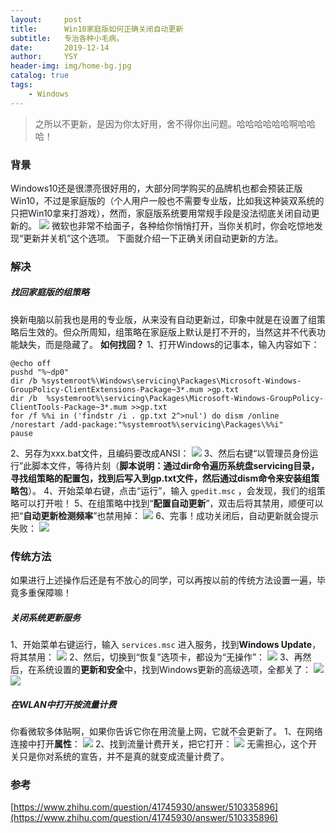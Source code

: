 ```yaml
---
layout:     post
title:      Win10家庭版如何正确关闭自动更新
subtitle:   专治各种小毛病。
date:       2019-12-14
author:     YSY
header-img: img/home-bg.jpg
catalog: true
tags:
    - Windows
---
```


> 之所以不更新，是因为你太好用，舍不得你出问题。哈哈哈哈哈哈啊哈哈哈！

### 背景
Windows10还是很漂亮很好用的，大部分同学购买的品牌机也都会预装正版Win10，不过是家庭版的（个人用户一般也不需要专业版，比如我这种装双系统的只把Win10拿来打游戏），然而，家庭版系统要用常规手段是没法彻底关闭自动更新的。
![](https://blog.ysy950803.top/img/posts/d2eabe9895d27d240aca8f4e5f9d7a5f.webp)
微软也非常不给面子，各种给你悄悄打开，当你关机时，你会吃惊地发现“更新并关机”这个选项。
下面就介绍一下正确关闭自动更新的方法。

### 解决
##### 找回家庭版的组策略
换新电脑以前我也是用的专业版，从来没有自动更新过，印象中就是在设置了组策略后生效的。但众所周知，组策略在家庭版上默认是打不开的，当然这并不代表功能缺失，而是隐藏了。
**如何找回？**
1、打开Windows的记事本，输入内容如下：

```
@echo off
pushd "%~dp0"
dir /b %systemroot%\Windows\servicing\Packages\Microsoft-Windows-GroupPolicy-ClientExtensions-Package~3*.mum >gp.txt
dir /b  %systemroot%\servicing\Packages\Microsoft-Windows-GroupPolicy-ClientTools-Package~3*.mum >>gp.txt
for /f %%i in ('findstr /i . gp.txt 2^>nul') do dism /online /norestart /add-package:"%systemroot%\servicing\Packages\%%i"
pause
```
2、另存为xxx.bat文件，且编码要改成ANSI：
![](https://blog.ysy950803.top/img/posts/c87ad59d97dcbf90b2bc4f23ae70fafc.webp)
3、然后右键“以管理员身份运行”此脚本文件，等待片刻（**脚本说明：通过dir命令遍历系统盘servicing目录，寻找组策略的配置包，找到后写入到gp.txt文件，然后通过dism命令来安装组策略包**）。
4、开始菜单右键，点击“运行”，输入 `gpedit.msc` ，会发现，我们的组策略可以打开啦！
5、在组策略中找到“**配置自动更新**”，双击后将其禁用，顺便可以把“**自动更新检测频率**”也禁用掉：
![](https://blog.ysy950803.top/img/posts/8c9f8bc9c5996d537e319bce0ba3b525.webp)
6、完事！成功关闭后，自动更新就会提示失败：
![](https://blog.ysy950803.top/img/posts/430629575907314fd0052cc842676aa6.webp)

### 传统方法
如果进行上述操作后还是有不放心的同学，可以再按以前的传统方法设置一遍，毕竟多重保障嘛！
##### 关闭系统更新服务
1、开始菜单右键运行，输入 `services.msc` 进入服务，找到**Windows Update**，将其禁用：
![](https://blog.ysy950803.top/img/posts/9014063a16c376ce87b7f0b2dcfc4865.webp)
2、然后，切换到“恢复”选项卡，都设为“无操作”：
![](https://blog.ysy950803.top/img/posts/5f78b72ea27153d55ec5a2c273122615.webp)
3、再然后，在系统设置的**更新和安全**中，找到Windows更新的高级选项，全都关了：
![](https://blog.ysy950803.top/img/posts/ffeadb66674982b686e32d90edcbbf77.webp)
![](https://blog.ysy950803.top/img/posts/b7fc7472bf5c5f8cb2deba00bf26a895.webp)
##### 在WLAN中打开按流量计费
你看微软多体贴啊，如果你告诉它你在用流量上网，它就不会更新了。
1、在网络连接中打开**属性**：
![](https://blog.ysy950803.top/img/posts/b67ee83a79bd92d757f04a44991d358d.webp)
2、找到流量计费开关，把它打开：
![](https://blog.ysy950803.top/img/posts/4ccb5b6d96c643b9932daf70aa70b33f.webp)
无需担心，这个开关只是你对系统的宣告，并不是真的就变成流量计费了。

### 参考
[https://www.zhihu.com/question/41745930/answer/510335896](https://www.zhihu.com/question/41745930/answer/510335896)
